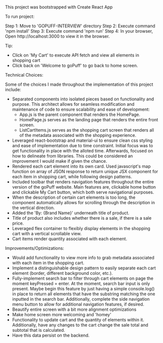 This project was bootstrapped with Create React App

To run project:

Step 1: Move to 'GOPUFF-INTERVIEW' directory
Step 2: Execute command 'npm install'
Step 3: Execute command 'npm run'
Step 4: In your browser, Open http://localhost:3000 to view it in the browser.

Tip:

- Click on 'My Cart' to execute API fetch and view all elements in shopping cart
- Click back on 'Welcome to goPuff' to go back to home screen.

Technical Choices:

Some of the choices I made throughout the implementation of this project include:

- Separated components into isolated pieces based on functionality and purpose. This architect allows for seamless modification and maintenance of code to ensure scalability and ease of development:
  - App.js is the parent component that renders the HomePage.
  - HomePage.js serves as the landing page that renders the entire front screen.
  - ListCartItems.js serves as the shopping cart screen that renders all of the metadata associated with the shopping experience.
- Leveraged react-bootstrap and material-ui to ensure clean css styling and ease of implementation due to time constraint. Initial focus was to get functionality in place with the alloted time. Afterwards, focused on how to delineate from libraries. This could be considered an improvement I would make if given the chance.
- Rendered each cart element into its own card. Used javascript's map function on array of JSON response to return unique JSX component for each item in shopping cart, while following design patterns.
- Included toolbar that renders navigation features throughout the entire version of the goPuff website. Main features are, clickable home button and clickable My Cart button, which both serve navigational purposes.
- When the description of certain cart elements is too long, the component automatically allows for scrolling through the description in the vertical direction.
- Added the 'By: {Brand Name}' underneath title of product.
- Title of product also includes whether there is a sale, if there is a sale price.
- Leveraged flex container to flexibly display elements in the shopping cart with a vertical scrollable view.
- Cart items render quantity associated with each element.

Improvements/Optimizations:

- Would add functionality to view more info to grab metadata associated with each item in the shopping cart.
- Implement a distinguishable design pattern to easily separate each cart element (border, different background color, etc.).
- Fully-implement search bar to filter through cart elements on page the moment keyPressed = enter. At the moment, search bar input is only present. Maybe begin this feature by just having a simple console.log() in place to return all elements that have the substring matching the one inputted in the search bar. Additionally, complete the side navigation menu button to allow for additional navigation features, if desired.
- Beautify entire screen with a bit more alignment optimizations
- Make home screen more welcoming and 'homey'
- Functionality to update cart and the quantity of elements within it. Additionally, have any changes to the cart change the sale total and subtotal that is calculated.
- Have this data persist on the backend.
